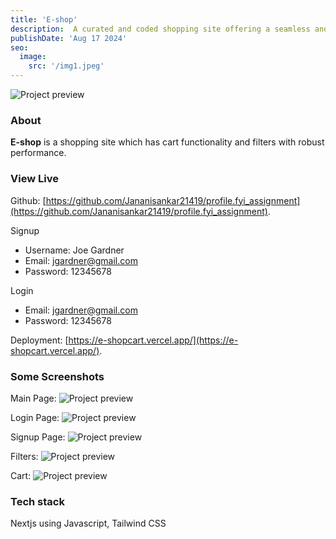 ```yaml
---
title: 'E-shop'
description:  A curated and coded shopping site offering a seamless and personalized online shopping experience with a focus on high-quality products.
publishDate: 'Aug 17 2024'
seo:
  image:
    src: '/img1.jpeg'
---
```


![Project preview](/img1.jpeg)

### About

**E-shop** is a shopping site which has cart functionality and filters with robust performance.

### View Live

Github:
[https://github.com/Jananisankar21419/profile.fyi_assignment](https://github.com/Jananisankar21419/profile.fyi_assignment).

Signup

- Username: Joe Gardner
- Email: jgardner@gmail.com
- Password: 12345678

 Login

- Email: jgardner@gmail.com
- Password: 12345678

Deployment:
[https://e-shopcart.vercel.app/](https://e-shopcart.vercel.app/).



### Some Screenshots
Main Page:
![Project preview](/img1.jpeg)

Login Page:
![Project preview](/img2.jpeg)

Signup Page:
![Project preview](/img3.jpeg)

Filters:
![Project preview](/img4.jpeg)

Cart:
![Project preview](/img5.jpeg)



### Tech stack

Nextjs using Javascript,  Tailwind CSS

